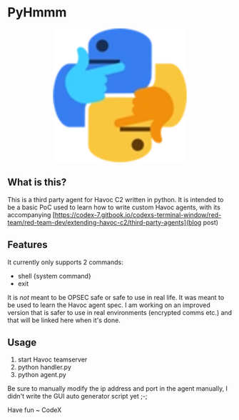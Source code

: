 # PyHmmm
<p align="center">
<img src="pyhmmm.png" width="300" height="300">
</p>

## What is this?
This is a third party agent for Havoc C2 written in python. It is intended to be a basic PoC used to learn how to write custom Havoc agents, with its accompanying [https://codex-7.gitbook.io/codexs-terminal-window/red-team/red-team-dev/extending-havoc-c2/third-party-agents](blog post)

## Features
It currently only supports 2 commands:
- shell {system command}
- exit

It is *not* meant to be OPSEC safe or safe to use in real life. It was meant to be used to learn the Havoc agent spec. I am working on an improved version that is safer to use in real environments (encrypted comms etc.) and that will be linked here when it's done.

## Usage
1. start Havoc teamserver
2. python handler.py
3. python agent.py

Be sure to manually modify the ip address and port in the agent manually, I didn't write the GUI auto generator script yet ;-;

Have fun
~ CodeX
